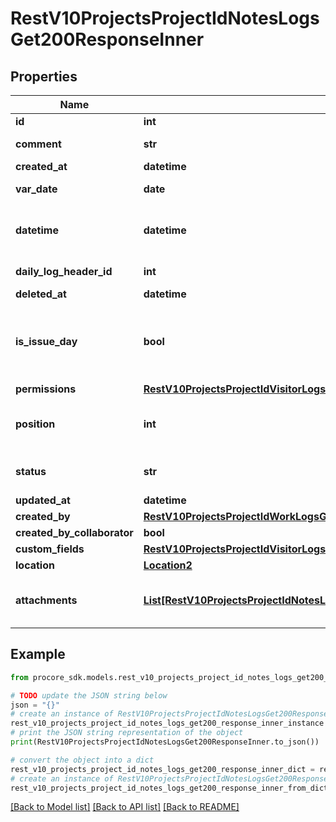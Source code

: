 # RestV10ProjectsProjectIdNotesLogsGet200ResponseInner


## Properties

Name | Type | Description | Notes
------------ | ------------- | ------------- | -------------
**id** | **int** | ID | [optional] 
**comment** | **str** | Additional comments | [optional] 
**created_at** | **datetime** | Created at | [optional] 
**var_date** | **date** | Date of record | [optional] 
**datetime** | **datetime** | Estimated UTC datetime of record | [optional] 
**daily_log_header_id** | **int** | Daily Log Header ID | [optional] 
**deleted_at** | **datetime** | Deleted at | [optional] 
**is_issue_day** | **bool** | The note being added is an issue affecting the projet | [optional] 
**permissions** | [**RestV10ProjectsProjectIdVisitorLogsGet200ResponseInnerPermissions**](RestV10ProjectsProjectIdVisitorLogsGet200ResponseInnerPermissions.md) |  | [optional] 
**position** | **int** | Order in which this entry was recorded | [optional] 
**status** | **str** | Is a log pending or approved | [optional] 
**updated_at** | **datetime** | Updated at | [optional] 
**created_by** | [**RestV10ProjectsProjectIdWorkLogsGet200ResponseInnerCreatedBy**](RestV10ProjectsProjectIdWorkLogsGet200ResponseInnerCreatedBy.md) |  | [optional] 
**created_by_collaborator** | **bool** |  | [optional] 
**custom_fields** | [**RestV10ProjectsProjectIdVisitorLogsGet200ResponseInnerCustomFields**](RestV10ProjectsProjectIdVisitorLogsGet200ResponseInnerCustomFields.md) |  | [optional] 
**location** | [**Location2**](Location2.md) |  | [optional] 
**attachments** | [**List[RestV10ProjectsProjectIdNotesLogsGet200ResponseInnerAttachmentsInner]**](RestV10ProjectsProjectIdNotesLogsGet200ResponseInnerAttachmentsInner.md) | :filename to be deprecated, use :name | [optional] 

## Example

```python
from procore_sdk.models.rest_v10_projects_project_id_notes_logs_get200_response_inner import RestV10ProjectsProjectIdNotesLogsGet200ResponseInner

# TODO update the JSON string below
json = "{}"
# create an instance of RestV10ProjectsProjectIdNotesLogsGet200ResponseInner from a JSON string
rest_v10_projects_project_id_notes_logs_get200_response_inner_instance = RestV10ProjectsProjectIdNotesLogsGet200ResponseInner.from_json(json)
# print the JSON string representation of the object
print(RestV10ProjectsProjectIdNotesLogsGet200ResponseInner.to_json())

# convert the object into a dict
rest_v10_projects_project_id_notes_logs_get200_response_inner_dict = rest_v10_projects_project_id_notes_logs_get200_response_inner_instance.to_dict()
# create an instance of RestV10ProjectsProjectIdNotesLogsGet200ResponseInner from a dict
rest_v10_projects_project_id_notes_logs_get200_response_inner_from_dict = RestV10ProjectsProjectIdNotesLogsGet200ResponseInner.from_dict(rest_v10_projects_project_id_notes_logs_get200_response_inner_dict)
```
[[Back to Model list]](../README.md#documentation-for-models) [[Back to API list]](../README.md#documentation-for-api-endpoints) [[Back to README]](../README.md)


